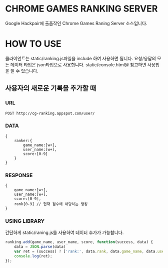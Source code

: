 # CHROME GAMES RANKING SERVER
Google Hackpair에 출품작인 Chrome Games Raning Server 소스입니다. 

# HOW TO USE
클라이언트는 static/ranking.js파일을 include 하여 사용하면 됩니다. 요청/응답의 모든 데이터 타입은 json타입으로 사용합니다. static/console.html을 참고하면 사용법을 알 수 있습니다.

##
## 사용자의 새로운 기록을 추가할 때
### URL 
```POST http://cg-ranking.appspot.com/user/```
### DATA
```
{
	ranker:{
		game_name:[w+], 
		user_name:[w+], 
		score:[0-9]
	}
}
```
### RESPONSE
```
{
	game_name:[w+], 
	user_name:[w+], 
	score:[0-9], 
	rank[0-9] // 현재 점수에 해당하는 랭킹
}
```
### USING LIBRARY
간단하게 static/raning.js를 사용하여 데이터 추가가 가능합니다.
``` javascript
ranking.add(game_name, user_name, score, function(success, data) {
	data = JSON.parse(data)
	var ret = (success) ? ['rank:', data.rank, data.game_name, data.user_name, data.score].join(' ') : 'ERROR';
	console.log(ret);
});
```
